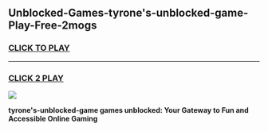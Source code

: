 
## Unblocked-Games-tyrone's-unblocked-game-Play-Free-2mogs
<h3>
<a href="https://premium76.site?title=tyrone's-unblocked-game&ref=10A">CLICK TO PLAY</a></h3>
<hr>

<h3>
<a href="https://premium76.site?title=tyrone's-unblocked-game&ref=10A">CLICK 2 PLAY</a>
  
</h3>

<a href="https://premium76.site?title=tyrone's-unblocked-game&ref=10A"><img src="https://clearcache.store/games.png"></a>


**tyrone's-unblocked-game games unblocked: Your Gateway to Fun and Accessible Online Gaming**
